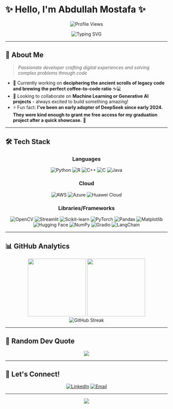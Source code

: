 # ✨ Hello, I'm Abdullah Mostafa ✨

<div align="center">

![Profile Views](https://komarev.com/ghpvc/?username=abd-km&color=blueviolet&style=for-the-badge)

</div>

<div align="center">
  <img src="https://readme-typing-svg.demolab.com?font=Fira+Code&size=24&duration=3000&pause=1000&color=6C63FF&center=true&vCenter=true&width=600&lines=Computer+Engineer+%F0%9F%92%BB;AI+Enthusiast+%F0%9F%A4%96;I+like+cookies...+%F0%9F%8D%AA" alt="Typing SVG" />
</div>

---

## 🚀 About Me

> *Passionate developer crafting digital experiences and solving complex problems through code*

- 🔭 Currently working on **deciphering the ancient scrolls of legacy code and brewing the perfect coffee-to-code ratio** ☕️💻
- 👯 Looking to collaborate on **Machine Learning or Generative AI projects** - always excited to build something amazing!
- ⚡ Fun fact: **I've been an early adopter of DeepSeek since early 2024. They were kind enough to grant me free access for my graduation project after a quick showcase.** 🚀

---

## 🛠️ Tech Stack

<div align="center">

### Languages
![Python](https://img.shields.io/badge/Python-3776AB?style=for-the-badge&logo=python&logoColor=white)
![R](https://img.shields.io/badge/R-276DC3?style=for-the-badge&logo=r&logoColor=white)
![C++](https://img.shields.io/badge/C++-00599C?style=for-the-badge&logo=c%2B%2B&logoColor=white)
![C](https://img.shields.io/badge/C-00599C?style=for-the-badge&logo=c&logoColor=white)
![Java](https://img.shields.io/badge/Java-ED8B00?style=for-the-badge&logo=openjdk&logoColor=white)

### Cloud
![AWS](https://img.shields.io/badge/AWS-FF9900?style=for-the-badge&logo=amazon-aws&logoColor=white)
![Azure](https://img.shields.io/badge/Azure-0078D4?style=for-the-badge&logo=microsoft-azure&logoColor=white)
![Huawei Cloud](https://img.shields.io/badge/Huawei_Cloud-FF0000?style=for-the-badge&logo=huawei&logoColor=white)

### Libraries/Frameworks
![OpenCV](https://img.shields.io/badge/OpenCV-27338e?style=for-the-badge&logo=OpenCV&logoColor=white)
![Streamlit](https://img.shields.io/badge/Streamlit-FF4B4B?style=for-the-badge&logo=Streamlit&logoColor=white)
![Scikit-learn](https://img.shields.io/badge/scikit--learn-F7931E?style=for-the-badge&logo=scikit-learn&logoColor=white)
![PyTorch](https://img.shields.io/badge/PyTorch-EE4C2C?style=for-the-badge&logo=pytorch&logoColor=white)
![Pandas](https://img.shields.io/badge/pandas-150458?style=for-the-badge&logo=pandas&logoColor=white)
![Matplotlib](https://img.shields.io/badge/Matplotlib-11557c?style=for-the-badge&logo=python&logoColor=white)
![Hugging Face](https://img.shields.io/badge/🤗_Hugging_Face-FFD21E?style=for-the-badge&logoColor=black)
![NumPy](https://img.shields.io/badge/numpy-013243?style=for-the-badge&logo=numpy&logoColor=white)
![Gradio](https://img.shields.io/badge/Gradio-FFA500?style=for-the-badge&logo=gradio&logoColor=white)
![LangChain](https://img.shields.io/badge/LangChain-1C3C3C?style=for-the-badge&logo=langchain&logoColor=white)

</div>

---

## 📊 GitHub Analytics

<div align="center">
  <img height="180em" src="https://github-readme-stats.vercel.app/api?username=abd-km&show_icons=true&theme=tokyonight&include_all_commits=true&count_private=true"/>
  <img height="180em" src="https://github-readme-stats.vercel.app/api/top-langs/?username=abd-km&layout=compact&langs_count=8&theme=tokyonight"/>
</div>

<div align="center">
  <img src="https://github-readme-streak-stats.herokuapp.com/?user=abd-km&theme=tokyonight" alt="GitHub Streak" />
</div>

---

## 💭 Random Dev Quote

<div align="center">
  <img src="https://quotes-github-readme.vercel.app/api?type=horizontal&theme=tokyonight" />
</div>

---

## 🤝 Let's Connect!

<div align="center">

[![LinkedIn](https://img.shields.io/badge/LinkedIn-0077B5?style=for-the-badge&logo=linkedin&logoColor=white)](https://www.linkedin.com/in/abdkm/)
[![Email](https://img.shields.io/badge/Email-D14836?style=for-the-badge&logo=gmail&logoColor=white)](mailto:abdullah-k20111@hotmail.com)

</div>

---

<div align="center">

<img src="https://capsule-render.vercel.app/api?type=waving&color=gradient&height=60&section=footer"/>

</div>
